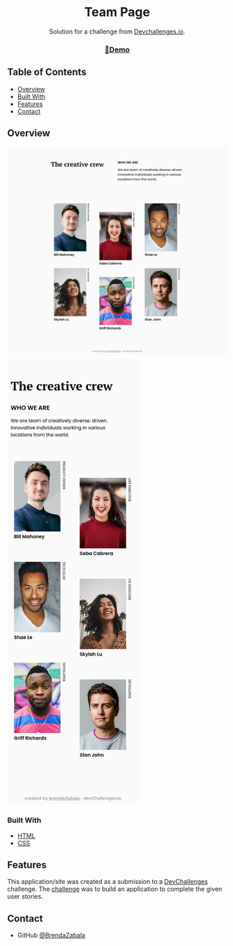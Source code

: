 <h1 align="center">Team Page</h1>

<div align="center">
   Solution for a challenge from  <a href="http://devchallenges.io" target="_blank">Devchallenges.io</a>.
</div>

<div align="center">
  <h3>
    <a href="https://brendazabala.github.io/team-page/"  target="_blank">
     🌻Demo
    </a>
  </h3>
</div>

<!-- TABLE OF CONTENTS -->

## Table of Contents

- [Overview](#overview)
- [Built With](#built-with)
- [Features](#features)
- [Contact](#contact)

## Overview

![screenshot](https://github.com/BrendaZabala/team-page/blob/master/screenshots/screenshot-team-page-laptop.png?raw=true)
![screenshot](https://github.com/BrendaZabala/team-page/blob/master/screenshots/screenshot-team-page-mobile.png?raw=true)

### Built With

- [HTML](https://developer.mozilla.org/es/docs/Learn/Getting_started_with_the_web/HTML_basics)
- [CSS](https://developer.mozilla.org/es/docs/Web/CSS)

## Features

This application/site was created as a submission to a [DevChallenges](https://devchallenges.io/challenges) challenge. The [challenge](https://devchallenges.io/challenges/hhmesazsqgKXrTkYkt0U) was to build an application to complete the given user stories.


## Contact

- GitHub [@BrendaZabala](https://github.com/BrendaZabala)
